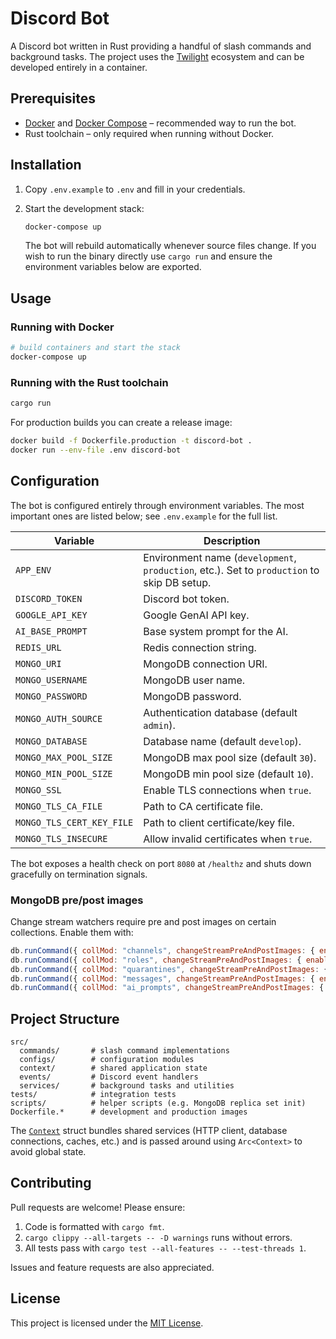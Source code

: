 # Discord Bot

A Discord bot written in Rust providing a handful of slash commands and
background tasks. The project uses the
[Twilight](https://twilight.rs/) ecosystem and can be developed entirely in a
container.

## Prerequisites

* [Docker](https://www.docker.com/) and
  [Docker Compose](https://docs.docker.com/compose/) – recommended way to run the
  bot.
* Rust toolchain – only required when running without Docker.

## Installation

1. Copy `.env.example` to `.env` and fill in your credentials.
2. Start the development stack:

   ```bash
   docker-compose up
   ```

   The bot will rebuild automatically whenever source files change. If you wish
   to run the binary directly use `cargo run` and ensure the environment
   variables below are exported.

## Usage

### Running with Docker

```bash
# build containers and start the stack
docker-compose up
```

### Running with the Rust toolchain

```bash
cargo run
```

For production builds you can create a release image:

```bash
docker build -f Dockerfile.production -t discord-bot .
docker run --env-file .env discord-bot
```

## Configuration

The bot is configured entirely through environment variables. The most important
ones are listed below; see `.env.example` for the full list.

| Variable | Description |
|----------|-------------|
| `APP_ENV` | Environment name (`development`, `production`, etc.). Set to `production` to skip DB setup. |
| `DISCORD_TOKEN` | Discord bot token. |
| `GOOGLE_API_KEY` | Google GenAI API key. |
| `AI_BASE_PROMPT` | Base system prompt for the AI. |
| `REDIS_URL` | Redis connection string. |
| `MONGO_URI` | MongoDB connection URI. |
| `MONGO_USERNAME` | MongoDB user name. |
| `MONGO_PASSWORD` | MongoDB password. |
| `MONGO_AUTH_SOURCE` | Authentication database (default `admin`). |
| `MONGO_DATABASE` | Database name (default `develop`). |
| `MONGO_MAX_POOL_SIZE` | MongoDB max pool size (default `30`). |
| `MONGO_MIN_POOL_SIZE` | MongoDB min pool size (default `10`). |
| `MONGO_SSL` | Enable TLS connections when `true`. |
| `MONGO_TLS_CA_FILE` | Path to CA certificate file. |
| `MONGO_TLS_CERT_KEY_FILE` | Path to client certificate/key file. |
| `MONGO_TLS_INSECURE` | Allow invalid certificates when `true`. |

The bot exposes a health check on port `8080` at `/healthz` and shuts down
gracefully on termination signals.

### MongoDB pre/post images

Change stream watchers require pre and post images on certain collections.
Enable them with:

```javascript
db.runCommand({ collMod: "channels", changeStreamPreAndPostImages: { enabled: true } })
db.runCommand({ collMod: "roles", changeStreamPreAndPostImages: { enabled: true } })
db.runCommand({ collMod: "quarantines", changeStreamPreAndPostImages: { enabled: true } })
db.runCommand({ collMod: "messages", changeStreamPreAndPostImages: { enabled: true } })
db.runCommand({ collMod: "ai_prompts", changeStreamPreAndPostImages: { enabled: true } })
```

## Project Structure

```
src/
  commands/       # slash command implementations
  configs/        # configuration modules
  context/        # shared application state
  events/         # Discord event handlers
  services/       # background tasks and utilities
tests/            # integration tests
scripts/          # helper scripts (e.g. MongoDB replica set init)
Dockerfile.*      # development and production images
```

The [`Context`](src/context/mod.rs) struct bundles shared services (HTTP client,
database connections, caches, etc.) and is passed around using
`Arc<Context>` to avoid global state.

## Contributing

Pull requests are welcome! Please ensure:

1. Code is formatted with `cargo fmt`.
2. `cargo clippy --all-targets -- -D warnings` runs without errors.
3. All tests pass with `cargo test --all-features -- --test-threads 1`.

Issues and feature requests are also appreciated.

## License

This project is licensed under the [MIT License](LICENSE).

